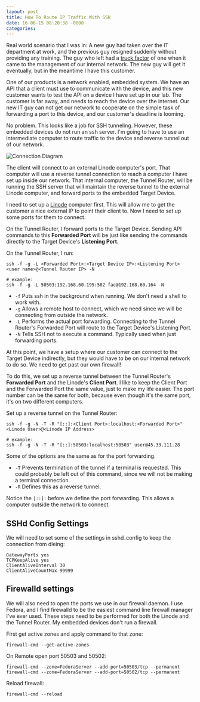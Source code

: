 ```yaml
---
layout: post
title: How To Route IP Traffic With SSH
date: 16-06-15 08:20:38 -0800
categories: 
---
```


Real world scenario that I was in: A new guy had taken over the IT department at work, and the previous guy resigned suddenly without providing any training. The guy who left had a [truck factor](https://en.wikipedia.org/wiki/Bus_factor) of one when it came to the management of our internal network. The new guy will get it eventually, but in the meantime I have this customer.

One of our products is a network enabled, embedded system. We have an API that a client must use to communicate with the device, and this new customer wants to test the API on a device I have set up in our lab. The customer is far away, and needs to reach the device over the internet. Our new IT guy can not get our network to cooperate on the simple task of forwarding a port to this device, and our customer's deadline is looming.

No problem. This looks like a job for SSH tunneling. However, these embedded devices do not run an ssh server. I'm going to have to use an intermediate computer to route traffic to the device and reverse tunnel out of our network.

![Connection Diagram](http://i.imgur.com/XrB6piq.png)

The client will connect to an external Linode computer's port. That computer will use a reverse tunnel connection to reach a computer I have set up inside our network. That internal computer, the Tunnel Router, will be running the SSH server that will maintain the reverse tunnel to the external Linode computer, and forward ports to the embedded Target Device.

I need to set up a [Linode](http://linode.com "Linode") computer first. This will allow me to get the customer a nice external IP to point their client to. Now I need to set up some ports for them to connect.

On the Tunnel Router, I forward ports to the Target Device. Sending API commands to this **Forwarded Port** will be just like sending the commands directly to the Target Device's **Listening Port**.

On the Tunnel Router, I run:

    ssh -f -g -L <Forwarded Port>:<Target Device IP>:<Listening Port> <user name>@<Tunnel Router IP> -N

	# example:
    ssh -f -g -L 50503:192.168.60.195:502 fac@192.168.60.164 -N

- `-f` Puts ssh in the background when running. We don't need a shell to work with.
- `-g` Allows a remote host to connect, which we need since we will be connecting from outside the network.
- `-L` Performs the actual port forwarding. Connecting to the Tunnel Router's Forwarded Port will route to the Target Device's Listening Port.
- `-N` Tells SSH not to execute a command. Typically used when just forwarding ports.

At this point, we have a setup where our customer can connect to the Target Device indirectly, but they would have to be on our internal network to do so. We need to get past our own firewall!

To do this, we set up a reverse tunnel between the Tunnel Router's **Forwarded Port** and the Linode's **Client Port**. I like to keep the Client Port and the Forwarded Port the same value, just to make my life easier. The port number can be the same for both, because even though it's the same port, it's on two different computers.

Set up a reverse tunnel on the Tunnel Router:

    ssh -f -g -N -T -R "[::]:<Client Port>:localhost:<Forwarded Port>" <Linode User>@<Linode IP Address>

	# example:
    ssh -f -g -N -T -R "[::]:50503:localhost:50503" user@45.33.111.28

Some of the options are the same as for the port forwarding.

- `-T` Prevents termination of the tunnel if a terminal is requested. This could probably be left out of this command, since we will not be making a terminal connection.
- `-R` Defines this as a reverse tunnel.

Notice the `[::]:` before we define the port forwarding. This allows a computer outside the network to connect.

## SSHd Config Settings

We will need to set some of the settings in sshd_config to keep the connection from dieing:

    GatewayPorts yes
    TCPKeepAlive yes
    ClientAliveInterval 30
    ClientAliveCountMax 99999

## Firewalld settings
We will also need to open the ports we use in our firewall daemon. I use Fedora, and I find firewalld to be the easiest command line firewall manager I've ever used. These steps need to be performed for both the Linode and the Tunnel Router. My embedded devices don't run a firewall.

First get active zones and apply command to that zone:

    firewall-cmd --get-active-zones

On Remote open port 50503 and 50502:

    firewall-cmd --zone=FedoraServer --add-port=50503/tcp --permanent
    firewall-cmd --zone=FedoraServer --add-port=50502/tcp --permanent

Reload firewall:

    firewall-cmd --reload

